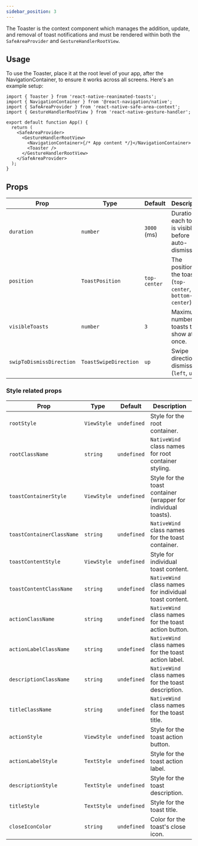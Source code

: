 ```yaml
---
sidebar_position: 3
---
```


The Toaster is the context component which manages the addition, update, and removal of toast notifications and must be rendered within both the `SafeAreaProvider` and `GestureHandlerRootView`.

## Usage

To use the Toaster, place it at the root level of your app, after the NavigationContainer, to ensure it works across all screens. Here's an example setup:

```tsx
import { Toaster } from 'react-native-reanimated-toasts';
import { NavigationContainer } from '@react-navigation/native';
import { SafeAreaProvider } from 'react-native-safe-area-context';
import { GestureHandlerRootView } from 'react-native-gesture-handler';

export default function App() {
  return (
    <SafeAreaProvider>
      <GestureHandlerRootView>
        <NavigationContainer>{/* App content */}</NavigationContainer>
        <Toaster />
      </GestureHandlerRootView>
    </SafeAreaProvider>
  );
}
```

## Props

| Prop                     | Type                  | Default      | Description                                                 |
| ------------------------ | --------------------- | ------------ | ----------------------------------------------------------- |
| `duration`               | `number`              | `3000` (ms)  | Duration each toast is visible before auto-dismissal.       |
| `position`               | `ToastPosition`       | `top-center` | The position of the toasts (`top-center`, `bottom-center`). |
| `visibleToasts`          | `number`              | `3`          | Maximum number of toasts to show at once.                   |
| `swipToDismissDirection` | `ToastSwipeDirection` | `up`         | Swipe direction to dismiss (`left`, `up`).                  |

### Style related props

| Prop                      | Type        | Default     | Description                                                    |
| ------------------------- | ----------- | ----------- | -------------------------------------------------------------- |
| `rootStyle`               | `ViewStyle` | `undefined` | Style for the root container.                                  |
| `rootClassName`           | `string`    | `undefined` | `NativeWind` class names for root container styling.           |
| `toastContainerStyle`     | `ViewStyle` | `undefined` | Style for the toast container (wrapper for individual toasts). |
| `toastContainerClassName` | `string`    | `undefined` | `NativeWind` class names for the toast container.              |
| `toastContentStyle`       | `ViewStyle` | `undefined` | Style for individual toast content.                            |
| `toastContentClassName`   | `string`    | `undefined` | `NativeWind` class names for individual toast content.         |
| `actionClassName`         | `string`    | `undefined` | `NativeWind` class names for the toast action button.          |
| `actionLabelClassName`    | `string`    | `undefined` | `NativeWind` class names for the toast action label.           |
| `descriptionClassName`    | `string`    | `undefined` | `NativeWind` class names for the toast description.            |
| `titleClassName`          | `string`    | `undefined` | `NativeWind` class names for the toast title.                  |
| `actionStyle`             | `ViewStyle` | `undefined` | Style for the toast action button.                             |
| `actionLabelStyle`        | `TextStyle` | `undefined` | Style for the toast action label.                              |
| `descriptionStyle`        | `TextStyle` | `undefined` | Style for the toast description.                               |
| `titleStyle`              | `TextStyle` | `undefined` | Style for the toast title.                                     |
| `closeIconColor`          | `string`    | `undefined` | Color for the toast's close icon.                              |
